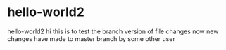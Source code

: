# hello-world2
hello-world2
hi this is to test the branch version of file changes
now new changes have made to master branch by some other user
